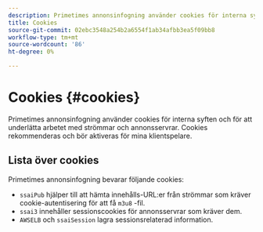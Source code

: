 ```yaml
---
description: Primetimes annonsinfogning använder cookies för interna syften och för att underlätta arbetet med strömmar och annonsservrar.
title: Cookies
source-git-commit: 02ebc3548a254b2a6554f1ab34afbb3ea5f09bb8
workflow-type: tm+mt
source-wordcount: '86'
ht-degree: 0%

---
```


# Cookies {#cookies}

Primetimes annonsinfogning använder cookies för interna syften och för att underlätta arbetet med strömmar och annonsservrar.  Cookies rekommenderas och bör aktiveras för mina klientspelare.

## Lista över cookies

Primetimes annonsinfogning bevarar följande cookies:

* `ssaiPub` hjälper till att hämta innehålls-URL:er från strömmar som kräver cookie-autentisering för att få `m3u8` -fil.
* `ssai3` innehåller sessionscookies för annonsservrar som kräver dem.
* `AWSELB` och `ssaiSession` lagra sessionsrelaterad information.
